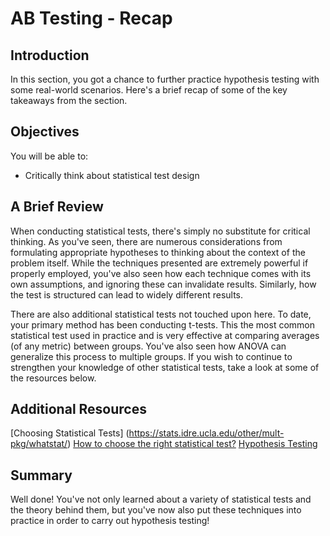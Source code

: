 
# AB Testing - Recap

## Introduction

In this section, you got a chance to further practice hypothesis testing with some real-world scenarios. Here's a brief recap of some of the key takeaways from the section.

## Objectives

You will be able to:

* Critically think about statistical test design


## A Brief Review

When conducting statistical tests, there's simply no substitute for critical thinking. As you've seen, there are numerous considerations from formulating appropriate hypotheses to thinking about the context of the problem itself. While the techniques presented are extremely powerful if properly employed, you've also seen how each technique comes with its own assumptions, and ignoring these can invalidate results. Similarly, how the test is structured can lead to widely different results. 

There are also additional statistical tests not touched upon here. To date, your primary method has been conducting t-tests. This the most common statistical test used in practice and is very effective at comparing averages (of any metric) between groups. You've also seen how ANOVA can generalize this process to multiple groups. If you wish to continue to strengthen your knowledge of other statistical tests, take a look at some of the resources below.

## Additional Resources

[Choosing Statistical Tests] (https://stats.idre.ucla.edu/other/mult-pkg/whatstat/)
[How to choose the right statistical test?](https://www.ncbi.nlm.nih.gov/pmc/articles/PMC3116565/)
[Hypothesis Testing](https://newonlinecourses.science.psu.edu/stat414/node/290/)

## Summary

Well done! You've not only learned about a variety of statistical tests and the theory behind them, but you've now also put these techniques into practice in order to carry out hypothesis testing!

